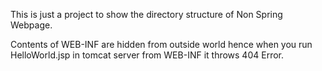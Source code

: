 This is just a project to show the directory structure of Non Spring Webpage.

Contents of WEB-INF are hidden from outside world hence when you run HelloWorld.jsp in tomcat server from WEB-INF it throws 404 Error.

